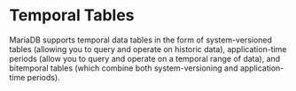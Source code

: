 # Temporal Tables

MariaDB supports temporal data tables in the form of system-versioned tables (allowing you to query and operate on historic data), application-time periods (allow you to query and operate on a temporal range of data), and bitemporal tables (which combine both system-versioning and application-time periods).